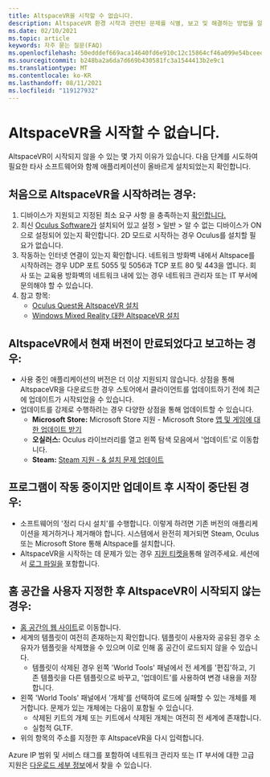 ```yaml
---
title: AltspaceVR을 시작할 수 없습니다.
description: AltspaceVR 환경 시작과 관련된 문제를 식별, 보고 및 해결하는 방법을 알아봅니다.
ms.date: 02/10/2021
ms.topic: article
keywords: 자주 묻는 질문(FAQ)
ms.openlocfilehash: 50edddef669aca14640fd6e910c12c15864cf46a099e54bceed40494e9817de4
ms.sourcegitcommit: b248ba2a6da7d669b430581fc3a1544413b2e9c1
ms.translationtype: MT
ms.contentlocale: ko-KR
ms.lasthandoff: 08/11/2021
ms.locfileid: "119127932"
---
```

# <a name="i-cant-launch-altspacevr"></a>AltspaceVR을 시작할 수 없습니다.

AltspaceVR이 시작되지 않을 수 있는 몇 가지 이유가 있습니다. 다음 단계를 시도하여 필요한 타사 소프트웨어와 함께 애플리케이션이 올바르게 설치되었는지 확인합니다.

## <a name="if-youre-trying-to-launch-altspacevr-for-the-first-time"></a>처음으로 AltspaceVR을 시작하려는 경우:

1. 디바이스가 지원되고 지정된 최소 요구 사항 을 충족하는지 [확인합니다.](../getting-started/system-requirements.md)
2. 최신 [Oculus Software가](https://www.oculus.com/setup) 설치되어 있고 설정 > 일반 > 알 수 없는 디바이스가 ON으로 설정되어 있는지 확인합니다. 2D 모드로 시작하는 경우 Oculus를 설치할 필요가 없습니다.
3. 작동하는 인터넷 연결이 있는지 확인합니다. 네트워크 방화벽 내에서 Altspace를 시작하려는 경우 UDP 포트 5055 및 5056과 TCP 포트 80 및 443을 엽니다. 회사 또는 교육용 방화벽의 네트워크 내에 있는 경우 네트워크 관리자 또는 IT 부서에 문의해야 할 수 있습니다.
4. 참고 항목:
    * [Oculus Quest용 AltspaceVR 설치](../getting-started/oculus-installation.md)
    * [Windows Mixed Reality 대한 AltspaceVR 설치](../getting-started/wmr-installation.md)

## <a name="if-altspacevr-reports-that-the-current-version-is-out-of-date"></a>AltspaceVR에서 현재 버전이 만료되었다고 보고하는 경우:

* 사용 중인 애플리케이션의 버전은 더 이상 지원되지 않습니다. 상점을 통해 AltspaceVR을 다운로드한 경우 스토어에서 클라이언트를 업데이트하기 전에 최근에 업데이트가 시작되었을 수 있습니다.
* 업데이트를 강제로 수행하려는 경우 다양한 상점을 통해 업데이트할 수 있습니다.
    * **Microsoft Store:** Microsoft Store 지원 - Microsoft Store [앱 및 게임에 대한 업데이트 받기](https://support.microsoft.com/account-billing/get-updates-for-apps-and-games-in-microsoft-store-a1fe19c0-532d-ec47-7035-d1c5a1dd464f)
    * **오실러스:** Oculus 라이브러리를 열고 왼쪽 탐색 모음에서 '업데이트'로 이동합니다.
    * **Steam:** [Steam 지원 - & 설치 문제 업데이트](https://support.steampowered.com/kb_article.php?ref=2274-IFLV-5334)

## <a name="if-the-program-was-working-but-ceased-to-launch-after-update"></a>프로그램이 작동 중이지만 업데이트 후 시작이 중단된 경우:

* 소프트웨어의 '정리 다시 설치'를 수행합니다. 이렇게 하려면 기존 버전의 애플리케이션을 제거하거나 제거해야 합니다. 시스템에서 완전히 제거되면 Steam, Oculus 또는 Microsoft Store 통해 Altspace를 설치합니다.
* AltspaceVR을 시작하는 데 문제가 있는 경우 [지원 티켓을](https://help.altvr.com/hc/requests/new)통해 알려주세요. 세션에서 [로그 파일을](uploading-client-logs.md) 포함합니다.

## <a name="if-altspacevr-fails-to-launch-after-customizing-your-home-space"></a>홈 공간을 사용자 지정한 후 AltspaceVR이 시작되지 않는 경우:

* [홈 공간의 웹 사이트](https://account.altvr.com/users/sign_in)로 이동합니다.
* 세계의 템플릿이 여전히 존재하는지 확인합니다. 템플릿이 사용자와 공유된 경우 소유자가 템플릿을 삭제했을 수 있으며 이로 인해 홈 공간이 로드되지 않을 수 있습니다.
    * 템플릿이 삭제된 경우 왼쪽 'World Tools' 패널에서 전 세계를 '편집'하고, 기존 템플릿을 다른 템플릿으로 바꾸고, '업데이트'를 사용하여 변경 내용을 저장합니다.
* 왼쪽 'World Tools' 패널에서 '개체'를 선택하여 로드에 실패할 수 있는 개체를 제거합니다. 문제가 있는 개체에는 다음이 포함될 수 있습니다.
    * 삭제된 키트의 개체 또는 키트에서 삭제된 개체는 여전히 전 세계에 존재합니다.
    * 실험적 GLTF.
* 위의 항목의 주소를 지정한 후 AltspaceVR을 다시 입력합니다.

Azure IP 범위 및 서비스 태그를 포함하여 네트워크 관리자 또는 IT 부서에 대한 고급 지원은 [다운로드 세부 정보](https://www.microsoft.com/en-us/download/details.aspx?id=56519)에서 찾을 수 있습니다.